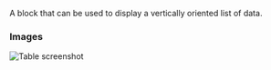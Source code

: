 A block that can be used to display a vertically oriented list of data.

### Images

![Table screenshot](https://gitlab.com/appsemble/appsemble/-/raw/0.19.2/config/assets/list.png)
